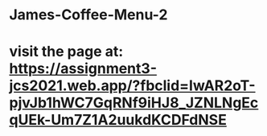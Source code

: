 # James-Coffee-Menu-2
# visit the page at: https://assignment3-jcs2021.web.app/?fbclid=IwAR2oT-pjvJb1hWC7GqRNf9iHJ8_JZNLNgEcqUEk-Um7Z1A2uukdKCDFdNSE
